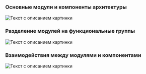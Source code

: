 
### Основные модули и компоненты архитектуры

<image src="/images/Архитектура. Логические блоки.png" alt="Текст с описанием картинки">



### Разделение модулей на функциональные группы

<image src="/images/Архитектура. Разделение модулей на функциональные группы.png" alt="Текст с описанием картинки">



### Взаимодействия между модулями и компонентами
  
<image src="/images/Архитектура. Взаимодействия межды модулями и компонентами.png" alt="Текст с описанием картинки">


